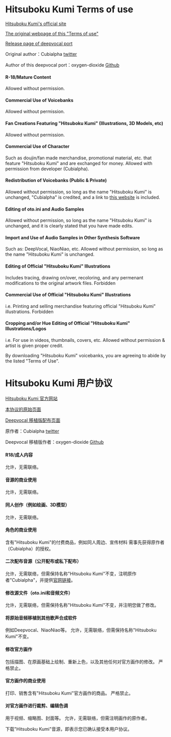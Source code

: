 # Hitsuboku Kumi Terms of use

[Hitsuboku Kumi's official site](https://cubialpha.wixsite.com/koomstar)

[The original webpage of this "Terms of use"](https://cubialpha.wixsite.com/koomstar/character)

[Release page of deepvocal port](https://github.com/oxygen-dioxide/hitsuboku-kumi-chn-deepvocal)

Original author：Cubialpha [twitter](https://twitter.com/_cubialpha)

Author of this deepvocal port：oxygen-dioxide [Github](https://github.com/oxygen-dioxide)

#### R-18/Mature Content
Allowed without permission.

#### Commercial Use of Voicebanks
Allowed without permission.

#### Fan Creations Featuring "Hitsuboku Kumi" (Illustrations, 3D Models, etc)
Allowed without permission.

#### Commercial Use of Character
Such as doujin/fan made merchandise, promotional material, etc. that feature "Hitsuboku Kumi" and are exchanged for money.
Allowed with permission from developer (Cubialpha).

#### Redistribution of Voicebanks (Public & Private)
Allowed without permission, so long as the name "Hitsuboku Kumi" is unchanged, "Cubialpha" is credited, and a link to [this website](https://cubialpha.wixsite.com/koomstar/character) is included.

#### Editing of oto.ini and Audio Samples
Allowed without permission, so long as the name "Hitsuboku Kumi" is unchanged, and it is clearly stated that you have made edits.

#### Import and Use of Audio Samples in Other Synthesis Software
Such as: DeepVocal, NiaoNiao, etc.
Allowed without permission, so long as the name "Hitsuboku Kumi" is unchanged.

#### Editing of Official "Hitsuboku Kumi" Illustrations
Includes tracing, drawing on/over, recoloring, and any permenant modifications to the original artwork files.
Forbidden

#### Commercial Use of Official "Hitsuboku Kumi" Illustrations
i.e. Printing and selling merchandise featuring official "Hitsuboku Kumi" illustrations.
Forbidden

#### Cropping and/or Hue Editing of Official "Hitsuboku Kumi" Illustrations/Logos
i.e. For use in videos, thumbnails, covers, etc.
Allowed without permission & artist is given proper credit.

By downloading "Hitsuboku Kumi" voicebanks, you are agreeing to abide by the listed "Terms of Use".

# Hitsuboku Kumi 用户协议

[Hitsuboku Kumi 官方网站](https://cubialpha.wixsite.com/koomstar)

[本协议的原始页面](https://cubialpha.wixsite.com/koomstar/character)

[Deepvocal 移植版配布页面](https://github.com/oxygen-dioxide/hitsuboku-kumi-chn-deepvocal)

原作者：Cubialpha [twitter](https://twitter.com/_cubialpha)

Deepvocal 移植版作者：oxygen-dioxide [Github](https://github.com/oxygen-dioxide)

#### R18/成人内容
允许，无需联络。

#### 音源的商业使用
允许，无需联络。

#### 同人创作（例如绘画、3D模型）
允许，无需联络。

#### 角色的商业使用
含有"Hitsuboku Kumi"的付费商品，例如同人周边、宣传材料
需事先获得原作者（Cubialpha）的授权。

#### 二次配布音源（公开配布或私下配布）
允许，无需联络，但需保持名称"Hitsuboku Kumi"不变，注明原作者"Cubialpha"，并提供[官网链接](https://cubialpha.wixsite.com/koomstar)。

#### 修改源文件（oto.ini和音频文件）
允许，无需联络，但需保持名称"Hitsuboku Kumi"不变，并注明您做了修改。

#### 将原始音频移植到其他歌声合成软件
例如Deepvocal、NiaoNiao等。
允许，无需联络，但需保持名称"Hitsuboku Kumi"不变。

#### 修改官方画作
包括描图、在原画基础上绘制、重新上色，以及其他任何对官方画作的修改。
严格禁止。

#### 官方画作的商业使用
打印、销售含有"Hitsuboku Kumi"官方画作的商品。
严格禁止。

#### 对官方画作进行裁剪、编辑色调
用于视频、缩略图、封面等。
允许，无需联络，但需注明画作的原作者。

下载"Hitsuboku Kumi"音源，即表示您已确认接受本用户协议。
